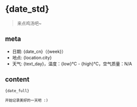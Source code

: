 # {date_std}
> 来点鸡汤吧~

## meta
- 日期: {date_cn}（{week}）
- 地点: {location.city}
- 天气: {text_day}，温度：{low}°C - {high}°C，空气质量：N/A

## content
~~~
{date_full}

开始记录美好的一天吧 :)
~~~
